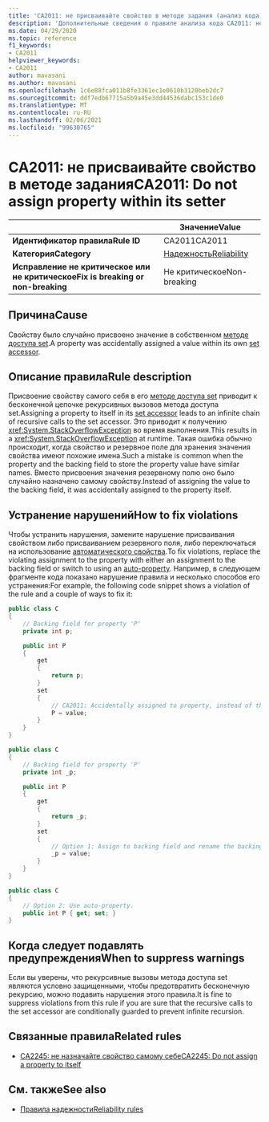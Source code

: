 ```yaml
---
title: 'CA2011: не присваивайте свойство в методе задания (анализ кода)'
description: 'Дополнительные сведения о правиле анализа кода CA2011: не присваивайте свойство в методе задания'
ms.date: 04/29/2020
ms.topic: reference
f1_keywords:
- CA2011
helpviewer_keywords:
- CA2011
author: mavasani
ms.author: mavasani
ms.openlocfilehash: 1c6e88fca011b8fe3361ec1e0610b3120beb2dc7
ms.sourcegitcommit: ddf7edb67715a5b9a45e3dd44536dabc153c1de0
ms.translationtype: MT
ms.contentlocale: ru-RU
ms.lasthandoff: 02/06/2021
ms.locfileid: "99630765"
---
```

# <a name="ca2011-do-not-assign-property-within-its-setter"></a><span data-ttu-id="ce17e-103">CA2011: не присваивайте свойство в методе задания</span><span class="sxs-lookup"><span data-stu-id="ce17e-103">CA2011: Do not assign property within its setter</span></span>

| | <span data-ttu-id="ce17e-104">Значение</span><span class="sxs-lookup"><span data-stu-id="ce17e-104">Value</span></span> |
|-|-|
| <span data-ttu-id="ce17e-105">**Идентификатор правила**</span><span class="sxs-lookup"><span data-stu-id="ce17e-105">**Rule ID**</span></span> |<span data-ttu-id="ce17e-106">CA2011</span><span class="sxs-lookup"><span data-stu-id="ce17e-106">CA2011</span></span>|
| <span data-ttu-id="ce17e-107">**Категория**</span><span class="sxs-lookup"><span data-stu-id="ce17e-107">**Category**</span></span> |[<span data-ttu-id="ce17e-108">Надежность</span><span class="sxs-lookup"><span data-stu-id="ce17e-108">Reliability</span></span>](reliability-warnings.md)|
| <span data-ttu-id="ce17e-109">**Исправление не критическое или не критическое**</span><span class="sxs-lookup"><span data-stu-id="ce17e-109">**Fix is breaking or non-breaking**</span></span> |<span data-ttu-id="ce17e-110">Не критическое</span><span class="sxs-lookup"><span data-stu-id="ce17e-110">Non-breaking</span></span>|

## <a name="cause"></a><span data-ttu-id="ce17e-111">Причина</span><span class="sxs-lookup"><span data-stu-id="ce17e-111">Cause</span></span>

<span data-ttu-id="ce17e-112">Свойству было случайно присвоено значение в собственном [методе доступа set](../../../csharp/programming-guide/classes-and-structs/using-properties.md#the-set-accessor).</span><span class="sxs-lookup"><span data-stu-id="ce17e-112">A property was accidentally assigned a value within its own [set accessor](../../../csharp/programming-guide/classes-and-structs/using-properties.md#the-set-accessor).</span></span>

## <a name="rule-description"></a><span data-ttu-id="ce17e-113">Описание правила</span><span class="sxs-lookup"><span data-stu-id="ce17e-113">Rule description</span></span>

<span data-ttu-id="ce17e-114">Присвоение свойству самого себя в его [методе доступа set](../../../csharp/programming-guide/classes-and-structs/using-properties.md#the-set-accessor) приводит к бесконечной цепочке рекурсивных вызовов метода доступа set.</span><span class="sxs-lookup"><span data-stu-id="ce17e-114">Assigning a property to itself in its [set accessor](../../../csharp/programming-guide/classes-and-structs/using-properties.md#the-set-accessor) leads to an infinite chain of recursive calls to the set accessor.</span></span> <span data-ttu-id="ce17e-115">Это приводит к получению <xref:System.StackOverflowException> во время выполнения.</span><span class="sxs-lookup"><span data-stu-id="ce17e-115">This results in a <xref:System.StackOverflowException> at runtime.</span></span> <span data-ttu-id="ce17e-116">Такая ошибка обычно происходит, когда свойство и резервное поле для хранения значения свойства имеют похожие имена.</span><span class="sxs-lookup"><span data-stu-id="ce17e-116">Such a mistake is common when the property and the backing field to store the property value have similar names.</span></span> <span data-ttu-id="ce17e-117">Вместо присвоения значения резервному полю оно было случайно назначено самому свойству.</span><span class="sxs-lookup"><span data-stu-id="ce17e-117">Instead of assigning the value to the backing field, it was accidentally assigned to the property itself.</span></span>

## <a name="how-to-fix-violations"></a><span data-ttu-id="ce17e-118">Устранение нарушений</span><span class="sxs-lookup"><span data-stu-id="ce17e-118">How to fix violations</span></span>

<span data-ttu-id="ce17e-119">Чтобы устранить нарушения, замените нарушение присваивания свойством либо присваиванием резервного поля, либо переключаться на использование [автоматического свойства](../../../csharp/programming-guide/classes-and-structs/auto-implemented-properties.md).</span><span class="sxs-lookup"><span data-stu-id="ce17e-119">To fix violations, replace the violating assignment to the property with either an assignment to the backing field or switch to using an [auto-property](../../../csharp/programming-guide/classes-and-structs/auto-implemented-properties.md).</span></span> <span data-ttu-id="ce17e-120">Например, в следующем фрагменте кода показано нарушение правила и несколько способов его устранения:</span><span class="sxs-lookup"><span data-stu-id="ce17e-120">For example, the following code snippet shows a violation of the rule and a couple of ways to fix it:</span></span>

```csharp
public class C
{
    // Backing field for property 'P'
    private int p;

    public int P
    {
        get
        {
            return p;
        }
        set
        {
            // CA2011: Accidentally assigned to property, instead of the backing field.
            P = value;
        }
    }
}
```

```csharp
public class C
{
    // Backing field for property 'P'
    private int _p;

    public int P
    {
        get
        {
            return _p;
        }
        set
        {
            // Option 1: Assign to backing field and rename the backing field for clarity.
            _p = value;
        }
    }
}
```

```csharp
public class C
{
    // Option 2: Use auto-property.
    public int P { get; set; }
}
```

## <a name="when-to-suppress-warnings"></a><span data-ttu-id="ce17e-121">Когда следует подавлять предупреждения</span><span class="sxs-lookup"><span data-stu-id="ce17e-121">When to suppress warnings</span></span>

<span data-ttu-id="ce17e-122">Если вы уверены, что рекурсивные вызовы метода доступа set являются условно защищенными, чтобы предотвратить бесконечную рекурсию, можно подавить нарушения этого правила.</span><span class="sxs-lookup"><span data-stu-id="ce17e-122">It is fine to suppress violations from this rule if you are sure that the recursive calls to the set accessor are conditionally guarded to prevent infinite recursion.</span></span>

## <a name="related-rules"></a><span data-ttu-id="ce17e-123">Связанные правила</span><span class="sxs-lookup"><span data-stu-id="ce17e-123">Related rules</span></span>

- [<span data-ttu-id="ce17e-124">CA2245: не назначайте свойство самому себе</span><span class="sxs-lookup"><span data-stu-id="ce17e-124">CA2245: Do not assign a property to itself</span></span>](ca2245.md)

## <a name="see-also"></a><span data-ttu-id="ce17e-125">См. также</span><span class="sxs-lookup"><span data-stu-id="ce17e-125">See also</span></span>

- [<span data-ttu-id="ce17e-126">Правила надежности</span><span class="sxs-lookup"><span data-stu-id="ce17e-126">Reliability rules</span></span>](reliability-warnings.md)
